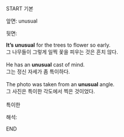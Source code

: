 START
기본

앞면:
unusual


뒷면:
<div><b>It’s unusual</b> for the trees to flower so early. </div><div>그 나무들이 그렇게 일찍 꽃을 피우는 것은 흔치 않다.</div><div><br></div><div><div>He has an <strong>unusual</strong> cast of mind. </div><div><div>그는 정신 자세가 좀 특이하다.</div></div></div><div><br></div><div><div>The photo was taken from an <strong>unusual</strong> angle. </div><div><div>그 사진은 특이한 각도에서 찍은 것이었다.</div></div></div><div><br>특이한</div>


해석:
<!--ID: 1746614454912-->
END